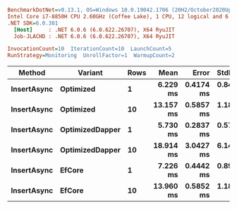 ``` ini

BenchmarkDotNet=v0.13.1, OS=Windows 10.0.19042.1706 (20H2/October2020Update)
Intel Core i7-8850H CPU 2.60GHz (Coffee Lake), 1 CPU, 12 logical and 6 physical cores
.NET SDK=6.0.301
  [Host]     : .NET 6.0.6 (6.0.622.26707), X64 RyuJIT
  Job-JLACHD : .NET 6.0.6 (6.0.622.26707), X64 RyuJIT

InvocationCount=10  IterationCount=10  LaunchCount=5  
RunStrategy=Monitoring  UnrollFactor=1  WarmupCount=2  

```
|      Method |         Variant | Rows |      Mean |     Error |    StdDev |       Min |       Max |    Median |
|------------ |---------------- |----- |----------:|----------:|----------:|----------:|----------:|----------:|
| **InsertAsync** |       **Optimized** |    **1** |  **6.229 ms** | **0.4174 ms** | **0.8432 ms** |  **5.308 ms** | **10.037 ms** |  **6.022 ms** |
| **InsertAsync** |       **Optimized** |   **10** | **13.157 ms** | **0.5857 ms** | **1.1832 ms** | **11.398 ms** | **17.567 ms** | **12.763 ms** |
| **InsertAsync** | **OptimizedDapper** |    **1** |  **5.730 ms** | **0.2837 ms** | **0.5731 ms** |  **4.953 ms** |  **7.446 ms** |  **5.551 ms** |
| **InsertAsync** | **OptimizedDapper** |   **10** | **18.914 ms** | **3.0427 ms** | **6.1464 ms** | **11.868 ms** | **39.241 ms** | **18.093 ms** |
| **InsertAsync** |          **EfCore** |    **1** |  **7.226 ms** | **0.4442 ms** | **0.8973 ms** |  **5.730 ms** |  **9.644 ms** |  **7.061 ms** |
| **InsertAsync** |          **EfCore** |   **10** | **13.960 ms** | **0.5852 ms** | **1.1820 ms** | **12.125 ms** | **17.679 ms** | **13.849 ms** |
